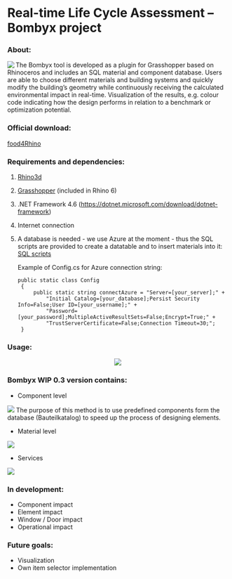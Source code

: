 
# Real-time Life Cycle Assessment – Bombyx project

### About:
<img align="left" src="https://i.imgur.com/aJduNdT.png">
The Bombyx tool is developed as a plugin for Grasshopper based on Rhinoceros and includes an SQL material and component database. Users are able to choose different materials and building systems and quickly modify the building’s geometry while continuously receiving the calculated environmental impact in real-time. Visualization of the results, e.g. colour code indicating how the design performs in relation to a benchmark or optimization potential. 


### Official download:
[food4Rhino](https://www.food4rhino.com/app/bombyx)


### Requirements and dependencies:
1. [Rhino3d](https://www.rhino3d.com/)
2. [Grasshopper](https://www.grasshopper3d.com/) (included in Rhino 6)
3. .NET Framework 4.6 (https://dotnet.microsoft.com/download/dotnet-framework)
4. Internet connection
5. A database is needed - we use Azure at the moment - thus the SQL scripts are provided to create a datatable and to insert materials into it:   
   [SQL scripts](../master/Bombyx.Data/SQLscripts)
   
   Example of Config.cs for Azure connection string:
   
   ```
   public static class Config
    {
        public static string connectAzure = "Server=[your_server];" +
            "Initial Catalog=[your_database];Persist Security Info=False;User ID=[your_username];" +
            "Password=[your_password];MultipleActiveResultSets=False;Encrypt=True;" +
            "TrustServerCertificate=False;Connection Timeout=30;";
    }
   ```


### Usage:
<p align="center">
   <img src="https://i.imgur.com/A6hUShl.png">
</p>

### Bombyx WIP 0.3 version contains:
* Component level
<img src="https://i.imgur.com/nqFFgX6.png"> 
The purpose of this method is to use predefined components form the database (Bauteilkatalog) to speed up the process of designing elements.


* Material level
<img src="https://i.imgur.com/7qWgSIj.png">

* Services
<img src="https://i.imgur.com/XZ7PrYQ.png">



### In development:
- Component impact
- Element impact
- Window / Door impact
- Operational impact


### Future goals:
+ Visualization
+ Own item selector implementation
